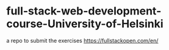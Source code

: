 # full-stack-web-development-course-University-of-Helsinki

a repo to submit the exercises
https://fullstackopen.com/en/
